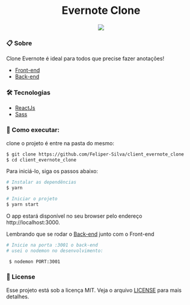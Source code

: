 <h1 align="center">Evernote Clone</h1>

<h4 align="center"><img src="https://user-images.githubusercontent.com/84206933/153737887-4ca83389-5834-4b06-818d-d857dc25d290.png"/></h4>



### 📋 Sobre
Clone Evernote é ideal para todos que precise fazer anotações! 
- [Front-end](https://github.com/Feliper-Silva/client_evernote_clone)
- [Back-end](https://github.com/Feliper-Silva/javascript_note_api)

### 🛠️ Tecnologias

- [ReactJs](https://reactjs.org)
- [Sass](https://sass-lang.com/)

###  🚀 Como executar:
clone o projeto é entre na pasta do mesmo:
```bash
$ git clone https://github.com/Feliper-Silva/client_evernote_clone
$ cd client_evernote_clone
```
Para iniciá-lo, siga os passos abaixo:
```bash
# Instalar as dependências
$ yarn

# Iniciar o projeto
$ yarn start
```
O app estará disponível no seu browser pelo endereço http://localhost:3000.

Lembrando que se rodar o [Back-end](https://github.com/Feliper-Silva/javascript_note_api) junto com o Front-end

```bash
# Inicie na porta :3001 o back-end
# usei o nodemon no desenvolvimento:

 $ nodemon PORT:3001

```

### 📝 License
Esse projeto está sob a licença MIT. Veja o arquivo [LICENSE](https://github.com/Feliper-Silva/client_evernote_clone/blob/master/LICENSE.md) para mais detalhes.
